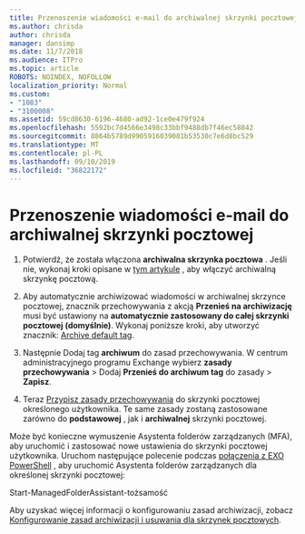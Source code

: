 ```yaml
---
title: Przenoszenie wiadomości e-mail do archiwalnej skrzynki pocztowej
ms.author: chrisda
author: chrisda
manager: dansimp
ms.date: 11/7/2018
ms.audience: ITPro
ms.topic: article
ROBOTS: NOINDEX, NOFOLLOW
localization_priority: Normal
ms.custom:
- "1083"
- "3100008"
ms.assetid: 59cd8630-6196-4680-ad92-1ce0e479f924
ms.openlocfilehash: 5592bc7d4566e3498c33bbf9488db7f46ec58842
ms.sourcegitcommit: 8864b5789d9905916039081b53530c7e6d8bc529
ms.translationtype: MT
ms.contentlocale: pl-PL
ms.lasthandoff: 09/10/2019
ms.locfileid: "36822172"
---
```

# <a name="move-email-to-the-archive-mailbox"></a>Przenoszenie wiadomości e-mail do archiwalnej skrzynki pocztowej

1. Potwierdź, że została włączona **archiwalna skrzynka pocztowa** . Jeśli nie, wykonaj kroki opisane w [tym artykule](https://docs.microsoft.com/office365/securitycompliance/enable-archive-mailboxes) , aby włączyć archiwalną skrzynkę pocztową.

2. Aby automatycznie archiwizować wiadomości w archiwalnej skrzynce pocztowej, znacznik przechowywania z akcją **Przenieś na archiwizację** musi być ustawiony na **automatycznie zastosowany do całej skrzynki pocztowej (domyślnie)**. Wykonaj poniższe kroki, aby utworzyć znacznik: [Archive default tag](https://docs.microsoft.com/office365/securitycompliance/set-up-an-archive-and-deletion-policy-for-mailboxes#create-a-custom-archive-default-policy-tag).

3. Następnie Dodaj tag **archiwum** do zasad przechowywania. W centrum administracyjnego programu Exchange wybierz **zasady przechowywania** > Dodaj **Przenieś do archiwum tag** do zasady > **Zapisz**.

4. Teraz [Przypisz zasady przechowywania](https://docs.microsoft.com/exchange/security-and-compliance/messaging-records-management/apply-retention-policy) do skrzynki pocztowej określonego użytkownika. Te same zasady zostaną zastosowane zarówno do **podstawowej** , jak i **archiwalnej** skrzynki pocztowej.

Może być konieczne wymuszenie Asystenta folderów zarządzanych (MFA), aby uruchomić i zastosować nowe ustawienia do skrzynki pocztowej użytkownika. Uruchom następujące polecenie podczas [połączenia z EXO PowerShell](https://docs.microsoft.com/powershell/exchange/exchange-online/connect-to-exchange-online-powershell/connect-to-exchange-online-powershell?view=exchange-ps) , aby uruchomić Asystenta folderów zarządzanych dla określonej skrzynki pocztowej:
  
Start-ManagedFolderAssistant-tożsamość<name of the mailbox>

Aby uzyskać więcej informacji o konfigurowaniu zasad archiwizacji, zobacz [Konfigurowanie zasad archiwizacji i usuwania dla skrzynek pocztowych](https://docs.microsoft.com/office365/securitycompliance/set-up-an-archive-and-deletion-policy-for-mailboxes#step-1-enable-archive-mailboxes-for-users).
  